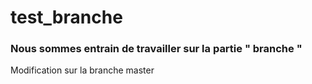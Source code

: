 # test_branche

<h3> Nous sommes entrain de travailler sur la partie " branche " </h3> Modification sur la branche master

